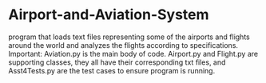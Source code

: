 # Airport-and-Aviation-System
program that loads text files representing some of the airports and flights around the world and analyzes the flights according to specifications.
Important: Aviation.py is the main body of code. 
           Airport.py and Flight.py are supporting classes, they all have their corresponding txt files, and Asst4Tests.py are the test cases to ensure program is running.
